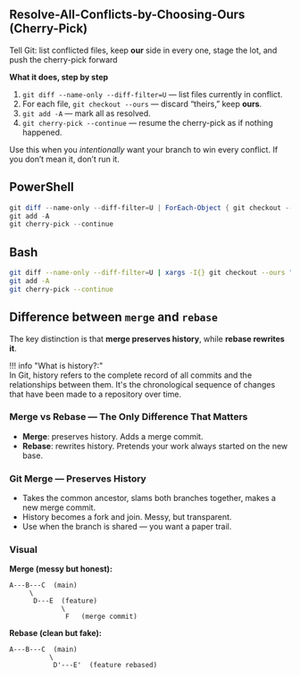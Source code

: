 
## Resolve-All-Conflicts-by-Choosing-Ours (Cherry-Pick)  

Tell Git: list conflicted files, keep **our** side in every one, stage the lot, and push the cherry-pick forward  

**What it does, step by step**  

1. `git diff --name-only --diff-filter=U` — list files currently in conflict.  
2. For each file, `git checkout --ours` — discard “theirs,” keep **ours**.  
3. `git add -A` — mark all as resolved.  
4. `git cherry-pick --continue` — resume the cherry-pick as if nothing happened.  

Use this when you *intentionally* want your branch to win every conflict. If you don’t mean it, don’t run it.  

## PowerShell  

```powershell
git diff --name-only --diff-filter=U | ForEach-Object { git checkout --ours $_ }
git add -A
git cherry-pick --continue
```

## Bash  

```bash
git diff --name-only --diff-filter=U | xargs -I{} git checkout --ours "{}"
git add -A
git cherry-pick --continue
```

## Difference between `merge` and `rebase`  

The key distinction is that **merge preserves history**, while **rebase rewrites it**.  


!!! info "What is history?:"  
    In Git, history refers to the complete record of all commits and the relationships between them. It's the chronological sequence of changes that have been made to a repository over time.  

### Merge vs Rebase — The Only Difference That Matters  

* **Merge**: preserves history. Adds a merge commit.  
* **Rebase**: rewrites history. Pretends your work always started on the new base.  
### Git Merge — Preserves History  

* Takes the common ancestor, slams both branches together, makes a new merge commit.  
* History becomes a fork and join. Messy, but transparent.  
* Use when the branch is shared — you want a paper trail.  

### Visual  

**Merge (messy but honest):**  

```
A---B---C  (main)
     \
      D---E  (feature)
             \
              F   (merge commit)
```

**Rebase (clean but fake):**  

```
A---B---C  (main)
          \
           D'---E'  (feature rebased)
```
